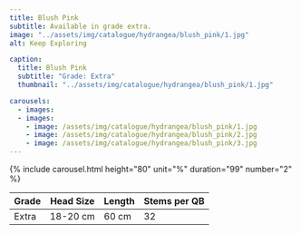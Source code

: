 ```yaml
---
title: Blush Pink
subtitle: Available in grade extra.
image: "../assets/img/catalogue/hydrangea/blush_pink/1.jpg"
alt: Keep Exploring

caption: 
  title: Blush Pink
  subtitle: "Grade: Extra"
  thumbnail: "../assets/img/catalogue/hydrangea/blush_pink/1.jpg"

carousels:
  - images:
  - images: 
    - image: /assets/img/catalogue/hydrangea/blush_pink/1.jpg
    - image: /assets/img/catalogue/hydrangea/blush_pink/2.jpg
    - image: /assets/img/catalogue/hydrangea/blush_pink/3.jpg
---
```


{% include carousel.html height="80" unit="%" duration="99" number="2" %}

| Grade | Head Size | Length | Stems per QB |
|-------|-----------|--------|----------|
| Extra |  18-20 cm | 60 cm  |    32    |


